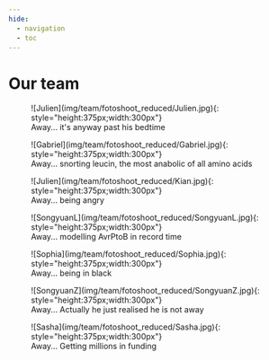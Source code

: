 ```yaml
---
hide:
  - navigation
  - toc
---
```


# Our team

<figure markdown>
![Julien](img/team/fotoshoot_reduced/Julien.jpg){: style="height:375px;width:300px"}
<figcaption>Away... it's anyway past his bedtime</figcaption>
</figure>

<figure markdown>
![Gabriel](img/team/fotoshoot_reduced/Gabriel.jpg){: style="height:375px;width:300px"}
<figcaption>Away... snorting leucin, the most anabolic of all amino acids</figcaption>
</figure>

<figure markdown>
![Julien](img/team/fotoshoot_reduced/Kian.jpg){: style="height:375px;width:300px"}
<figcaption>Away... being angry</figcaption>
</figure>

<figure markdown>
![SongyuanL](img/team/fotoshoot_reduced/SongyuanL.jpg){: style="height:375px;width:300px"}
<figcaption>Away... modelling AvrPtoB in record time</figcaption>
</figure>

<figure markdown>
![Sophia](img/team/fotoshoot_reduced/Sophia.jpg){: style="height:375px;width:300px"}
<figcaption>Away... being in black</figcaption>
</figure>

<figure markdown>
![SongyuanZ](img/team/fotoshoot_reduced/SongyuanZ.jpg){: style="height:375px;width:300px"}
<figcaption>Away... Actually he just realised he is not away</figcaption>
</figure>

<figure markdown>
![Sasha](img/team/fotoshoot_reduced/Sasha.jpg){: style="height:375px;width:300px"}
<figcaption>Away... Getting millions in funding</figcaption>
</figure>

